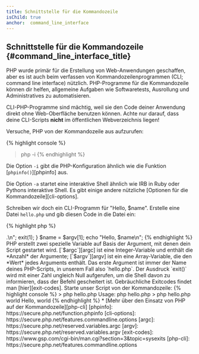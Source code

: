 ```yaml
---
title: Schnittstelle für die Kommandozeile
isChild: true
anchor:  command_line_interface
---
```


## Schnittstelle für die Kommandozeile {#command_line_interface_title}

PHP wurde primär für die Erstellung von Web-Anwendungen geschaffen, aber es ist auch beim verfassen von Kommandozeilenprogrammen (CLI; command line interface) nützlich. PHP-Programme für die Kommandozeile können dir helfen, allgemeine Aufgaben wie Softwaretests, Ausrollung und Administratives zu automatisieren.

CLI-PHP-Programme sind mächtig, weil sie den Code deiner Anwendung direkt ohne Web-Oberfläche benutzen können. Achte nur darauf, dass deine CLI-Scripts **nicht** im öffentlichen Webverzeichnis liegen!

Versuche, PHP von der Kommandozeile aus aufzurufen:

{% highlight console %}
> php -i
{% endhighlight %}

Die Option `-i` gibt die PHP-Konfiguration ähnlich wie die Funktion [`phpinfo()`][phpinfo] aus.

Die Option `-a` startet eine interaktive Shell ähnlich wie IRB in Ruby oder Pythons interaktive Shell. Es gibt einige andere nützliche [Optionen für die Kommandozeile][cli-options].

Schreiben wir doch ein CLI-Programm für "Hello, $name". Erstelle eine Datei `hello.php` und gib diesen Code in die Datei ein:

{% highlight php %}
<?php
if ($argc !== 2) {
    echo "Usage: php hello.php <name>.\n";
    exit(1);
}
$name = $argv[1];
echo "Hello, $name\n";
{% endhighlight %}

PHP erstellt zwei spezielle Variable auf Basis der Argument, mit denen dein Script gestartet wird. [`$argc`][argc] ist eine Integer-Variable
und enthält die *Anzahl* der Argumente; [`$argv`][argv] ist ein eine Array-Variable, die den *Wert* jedes Arguments enthält. Das erste
Argument ist immer der Name deines PHP-Scripts, in unserem Fall also `hello.php`.

Der Ausdruck `exit()` wird mit einer Zahl ungleich Null aufgerufen, um die Shell davon zu informieren, dass der Befehl gescheitert ist. Gebräuchliche Exitcodes findet man [hier][exit-codes].

Starte unser Script von der Kommandozeile:

{% highlight console %}
> php hello.php
Usage: php hello.php <name>
> php hello.php world
Hello, world
{% endhighlight %}

 * [Mehr über den Einsatz von PHP auf der Kommandozeile][php-cli]

[phpinfo]: https://secure.php.net/function.phpinfo
[cli-options]: https://secure.php.net/features.commandline.options
[argc]: https://secure.php.net/reserved.variables.argc
[argv]: https://secure.php.net/reserved.variables.argv
[exit-codes]: https://www.gsp.com/cgi-bin/man.cgi?section=3&amp;topic=sysexits
[php-cli]: https://secure.php.net/features.commandline.options
